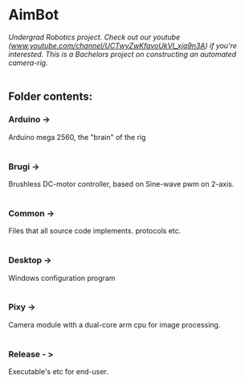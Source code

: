 # AimBot
<i>Undergrad Robotics project. Check out our youtube (www.youtube.com/channel/UCTwyZwKfavoUkVI_xjq9n3A) if you're interested.
This is a Bachelors project on constructing an automated camera-rig.</i><br /><br />


<h2>Folder contents:</h2>

<h3>Arduino -></h3> Arduino mega 2560, the "brain" of the rig <br /><br />
<h3>Brugi -></h3> Brushless DC-motor controller, based on Sine-wave pwm on 2-axis. <br /><br />
<h3>Common -></h3> Files that all source code implements. protocols etc.<br /><br />
<h3>Desktop -></h3> Windows configuration program <br /><br />
<h3>Pixy -></h3> Camera module with a dual-core arm cpu for image processing. <br /><br />
<h3>Release - ></h3> Executable's etc for end-user. <br /><br />